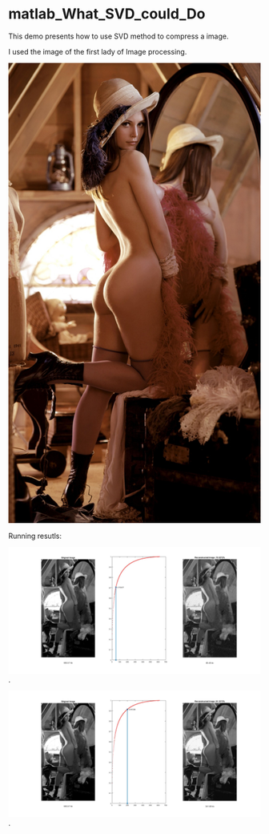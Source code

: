# matlab_What_SVD_could_Do


This demo presents how to use SVD method to compress a image.

I used the image of the first lady of Image processing.

![lenna.jpg](https://github.com/cuicaihao/matlab_What_SVD_could_Do/blob/master/lenna_original_1972.jpg)

Running resutls:

!['R1.jpg'](https://github.com/cuicaihao/matlab_What_SVD_could_Do/blob/master/R1.jpg).

!['R2.jpg'](https://github.com/cuicaihao/matlab_What_SVD_could_Do/blob/master/R2.jpg).
